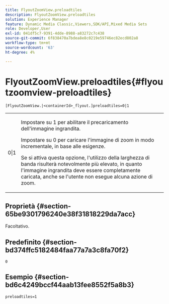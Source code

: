 ```yaml
---
title: FlyoutZoomView.preloadtiles
description: FlyoutZoomView.preloadtiles
solution: Experience Manager
feature: Dynamic Media Classic,Viewers,SDK/API,Mixed Media Sets
role: Developer,User
exl-id: 041df5c7-9391-4dde-8988-a83272c7c438
source-git-commit: 6f838470a7bdea8e8c0219e59746ec82ecd802a8
workflow-type: tm+mt
source-wordcount: '63'
ht-degree: 4%

---
```


# FlyoutZoomView.preloadtiles{#flyoutzoomview-preloadtiles}

`[FlyoutZoomView.|<containerId>_flyout.]preloadtiles=0|1`

<table id="table_E314540D347D47699C04EB80D20C0721"> 
 <tbody> 
  <tr> 
   <td colname="col1"> <p> <span class="codeph"> 0|1</span> </p> </td> 
   <td colname="col2"> <p> Impostare su <span class="codeph"> 1</span> per abilitare il precaricamento dell'immagine ingrandita. </p> <p>Impostare su <span class="codeph"> 0</span> per caricare l'immagine di zoom in modo incrementale, in base alle esigenze. </p> <p> <p>Se si attiva questa opzione, l'utilizzo della larghezza di banda risulterà notevolmente più elevato, in quanto l'immagine ingrandita deve essere completamente caricata, anche se l'utente non esegue alcuna azione di zoom. </p> </p> </td> 
  </tr> 
 </tbody> 
</table>

## Proprietà {#section-65be9301796240e38f31818229da7acc}

Facoltativo.

## Predefinito {#section-bd374ffc5182484faa77a7a3c8fa70f2}

`0`

## Esempio {#section-bd6c4249bccf44aab13fee8552f5a8b3}

`preloadtiles=1`
